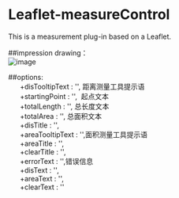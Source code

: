# Leaflet-measureControl
This is a measurement plug-in based on a Leaflet.

##impression drawing：</br>
![image](https://github.com/yan-yt/Leaflet-measureControl/raw/master/img/example.png)

##options:</br>
        +disTooltipText : '', 距离测量工具提示语</br>
        +startingPoint : '',  起点文本</br>
        +totalLength : '', 总长度文本</br>
        +totalArea : '', 总面积文本</br>
        +disTitle  : '',</br>
        +areaTooltipText : '',面积测量工具提示语</br>
        +areaTitle : '',</br>
        +clearTitle : '',</br>
        +errorText : '',错误信息</br>
        +disText : '',</br>
        +areaText : '',</br>
        +clearText : ''</br>

